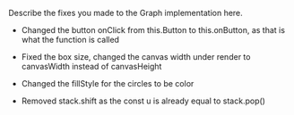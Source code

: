 Describe the fixes you made to the Graph implementation here.

- Changed the button onClick from this.Button to this.onButton, as that is what the function is called

- Fixed the box size, changed the canvas width under render to canvasWidth instead of canvasHeight

- Changed the fillStyle for the circles to be color

- Removed stack.shift as the const u is already equal to stack.pop()


